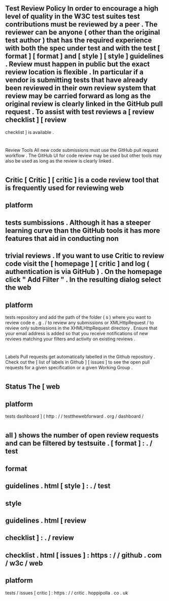 #
#
Test
Review
Policy
In
order
to
encourage
a
high
level
of
quality
in
the
W3C
test
suites
test
contributions
must
be
reviewed
by
a
peer
.
The
reviewer
can
be
anyone
(
other
than
the
original
test
author
)
that
has
the
required
experience
with
both
the
spec
under
test
and
with
the
test
[
format
]
[
format
]
and
[
style
]
[
style
]
guidelines
.
Review
must
happen
in
public
but
the
exact
review
location
is
flexible
.
In
particular
if
a
vendor
is
submitting
tests
that
have
already
been
reviewed
in
their
own
review
system
that
review
may
be
carried
forward
as
long
as
the
original
review
is
clearly
linked
in
the
GitHub
pull
request
.
To
assist
with
test
reviews
a
[
review
checklist
]
[
review
-
checklist
]
is
available
.
#
#
Review
Tools
All
new
code
submissions
must
use
the
GitHub
pull
request
workflow
.
The
GitHub
UI
for
code
review
may
be
used
but
other
tools
may
also
be
used
as
long
as
the
review
is
clearly
linked
.
#
#
#
Critic
[
Critic
]
[
critic
]
is
a
code
review
tool
that
is
frequently
used
for
reviewing
web
-
platform
-
tests
sumbissions
.
Although
it
has
a
steeper
learning
curve
than
the
GitHub
tools
it
has
more
features
that
aid
in
conducting
non
-
trivial
reviews
.
If
you
want
to
use
Critic
to
review
code
visit
the
[
homepage
]
[
critic
]
and
log
(
authentication
is
via
GitHub
)
.
On
the
homepage
click
"
Add
Filter
"
.
In
the
resulting
dialog
select
the
web
-
platform
-
tests
repository
and
add
the
path
of
the
folder
(
s
)
where
you
want
to
review
code
e
.
g
.
/
to
review
any
submissions
or
XMLHttpRequest
/
to
review
only
submissions
in
the
XHMLHttpRequest
directory
.
Ensure
that
your
email
address
is
added
so
that
you
receive
notifications
of
new
reviews
matching
your
filters
and
activity
on
existing
reviews
.
#
#
Labels
Pull
requests
get
automatically
labelled
in
the
Github
repository
.
Check
out
the
[
list
of
labels
in
Github
]
[
issues
]
to
see
the
open
pull
requests
for
a
given
specification
or
a
given
Working
Group
.
#
#
Status
The
[
web
-
platform
-
tests
dashboard
]
(
http
:
/
/
testthewebforward
.
org
/
dashboard
/
#
all
)
shows
the
number
of
open
review
requests
and
can
be
filtered
by
testsuite
.
[
format
]
:
.
/
test
-
format
-
guidelines
.
html
[
style
]
:
.
/
test
-
style
-
guidelines
.
html
[
review
-
checklist
]
:
.
/
review
-
checklist
.
html
[
issues
]
:
https
:
/
/
github
.
com
/
w3c
/
web
-
platform
-
tests
/
issues
[
critic
]
:
https
:
/
/
critic
.
hoppipolla
.
co
.
uk
